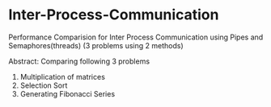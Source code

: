 # Inter-Process-Communication
Performance Comparision for Inter Process Communication using Pipes and Semaphores(threads) (3 problems using 2 methods)


Abstract:
Comparing following 3 problems
1.  Multiplication of matrices
2. Selection Sort
3. Generating Fibonacci Series


